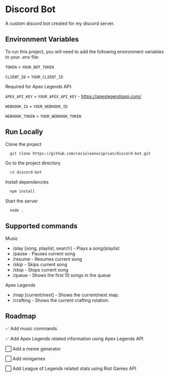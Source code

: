 
# Discord Bot

A custom discord bot created for my discord server.




## Environment Variables

To run this project, you will need to add the following environment variables to your .env file:

`TOKEN` = `YOUR_BOT_TOKEN`

`CLIENT_ID` = `YOUR_CLIENT_ID`

Required for Apex Legends API:

`APEX_API_KEY` = `YOUR_APEX_API_KEY` - https://apexlegendsapi.com/

`WEBHOOK_ID` = `YOUR_WEBHOOK_ID`

`WEBHOOK_TOKEN` = `YOUR_WEBHOOK_TOKEN`


## Run Locally

Clone the project

```bash
  git clone https://github.com/caciuleanuciprian/discord-bot.git
```

Go to the project directory

```bash
  cd discord-bot
```

Install dependencies

```bash
  npm install
```

Start the server

```bash
  node .
```


## Supported commands

Music
- /play [song, playlist, search] - Plays a song/playlist
- /pause - Pauses current song
- /resume - Resumes current song
- /skip - Skips current song
- /stop - Stops current song
- /queue - Shows the first 10 songs in the queue

Apex Legends
- /map [current/next] - Shows the current/next map.
- /crafting - Shows the current crafting rotation.


## Roadmap

✅ Add music commands

✅ Add Apex Legends related information using Apex Legends API

⬜️ Add a meme generator

⬜️ Add minigames

⬜️ Add League of Legends related stats using Riot Games API

